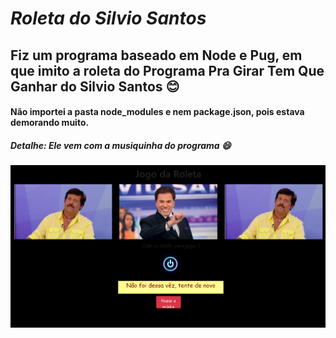 # *Roleta do Silvio Santos*

## Fiz um programa baseado em Node e Pug, em que imito a roleta do Programa Pra Girar Tem Que Ganhar do Silvio Santos :blush:
#### Não importei a pasta node_modules e nem package.json, pois estava demorando muito.
##### _Detalhe_:   ***Ele vem com a musiquinha do programa*** :smile:

![alt text](https://github.com/ter-9001/Roleta-do-Silvio-Santos/blob/master/Screenshot_129.png)
